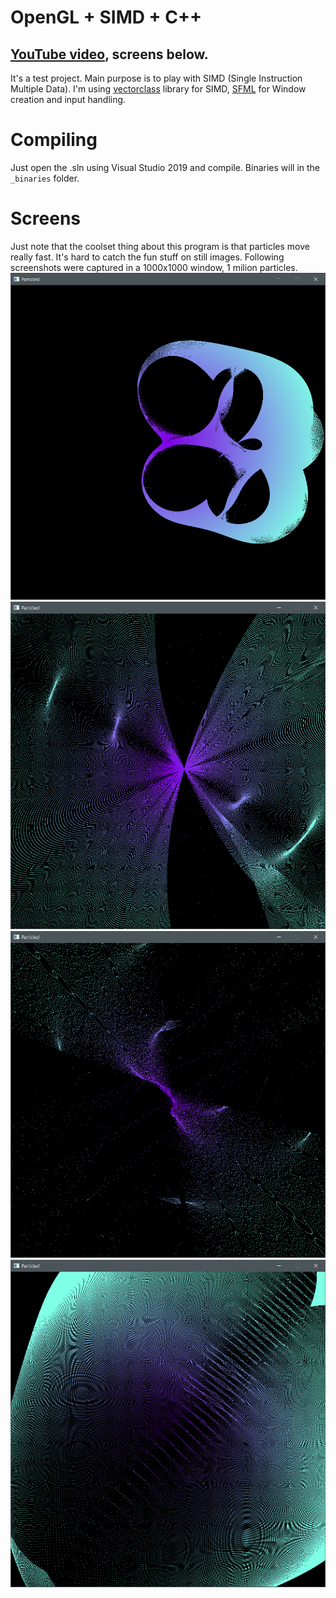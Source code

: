 # OpenGL + SIMD + C++
## [YouTube video](https://youtu.be/A0FwfGXOCbs), screens below.
It's a test project. Main purpose is to play with SIMD (Single Instruction Multiple Data). I'm using [vectorclass](https://github.com/vectorclass) library for SIMD, [SFML](https://github.com/sfml/sfml) for Window creation and input handling. 

# Compiling
Just open the .sln using Visual Studio 2019 and compile. Binaries will in the `_binaries` folder.

# Screens
Just note that the coolset thing about this program is that particles move really fast. It's hard to catch the fun stuff on still images. Following screenshots were captured in a 1000x1000 window, 1 milion particles.
![](_img/ss_1.png)
![](_img/ss_2.png)
![](_img/ss_3.png)
![](_img/ss_4.png)